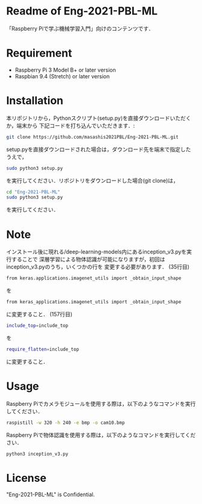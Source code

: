 # Readme of Eng-2021-PBL-ML
「Raspberry Piで学ぶ機械学習入門」向けのコンテンツです．

# Requirement
* Raspberry Pi 3 Model B+ or later version
* Raspbian 9.4 (Stretch) or later version
 
# Installation
本リポジトリから，Pythonスクリプト(setup.py)を直接ダウンロードいただくか，端末から
下記コードを打ち込んでいただきます．:
```bash
git clone https://github.com/masashis2021PBL/Eng-2021-PBL-ML.git
```
setup.pyを直接ダウンロードされた場合は，ダウンロード先を端末で指定したうえで，
```bash
sudo python3 setup.py
```
を実行してください．リポジトリをダウンロードした場合(git clone)は，
```bash
cd "Eng-2021-PBL-ML"
sudo python3 setup.py
```
を実行してください．

# Note
インストール後に現れる/deep-learning-models内にあるinception_v3.pyを実行することで
深層学習による物体認識が可能になりますが，初回はinception_v3.pyのうち，いくつかの行を
変更する必要があります．
(35行目)
```bash
from keras.applications.imagenet_utils import _obtain_input_shape
```
を
```bash
from keras_applications.imagenet_utils import _obtain_input_shape
```
に変更すること．
(157行目)
```bash
include_top=include_top
```
を
```bash
require_flatten=include_top
```
に変更すること．

# Usage
Raspberry Piでカメラモジュールを使用する際は，以下のようなコマンドを実行してください．
```bash
raspistill -w 320 -h 240 -e bmp -o cam10.bmp
```
Raspberry Piで物体認識を使用する際は，以下のようなコマンドを実行してください．
```bash
python3 inception_v3.py
```

# License
"Eng-2021-PBL-ML" is Confidential.
